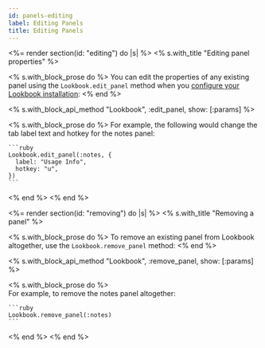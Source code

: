 ```yaml
---
id: panels-editing
label: Editing Panels
title: Editing Panels
---
```


<%= render section(id: "editing") do |s| %>
  <% s.with_title "Editing panel properties" %>

  <% s.with_block_prose do %>
    You can edit the properties of any existing panel using the `Lookbook.edit_panel`
    method when you [configure your Lookbook installation](<%= guide_url :configuration %>):
  <% end %>

  <% s.with_block_api_method "Lookbook", :edit_panel, show: [:params] %>

  <% s.with_block_prose do %>
    For example, the following would change the tab label text and hotkey for the notes panel:

    ```ruby
    Lookbook.edit_panel(:notes, {
      label: "Usage Info",
      hotkey: "u",
    })
    ```
  <% end %>
<% end %>

<%= render section(id: "removing") do |s| %>
  <% s.with_title "Removing a panel" %>

  <% s.with_block_prose do %>
    To remove an existing panel from Lookbook altogether, use the `Lookbook.remove_panel` method:
  <% end %>

  <% s.with_block_api_method "Lookbook", :remove_panel, show: [:params] %>

  <% s.with_block_prose do %>   
    For example, to remove the notes panel altogether:

    ```ruby
    Lookbook.remove_panel(:notes)
    ```
  <% end %>
<% end %>